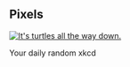 ## Pixels
[![It's turtles all the way down.](https://imgs.xkcd.com/comics/pixels.png)](https://xkcd.com/1416/ "It's turtles all the way down.")

Your daily random xkcd
